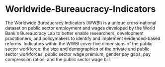 # Worldwide-Bureaucracy-Indicators

The Worldwide Bureaucracy Indicators (WWBI) is a unique cross-national dataset on public sector employment and wages developed by the World Bank's Bureaucracy Lab to better enable researchers, development practitioners, and policymakers to identify and implement evidenced-based reforms. Indicators within the WWBI cover five dimensions of the public sector workforce: the size and demographics of the private and public sector workforces; public sector wage premium, gender pay gaps; pay compression ratios; and the public sector wage bill.
